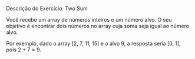 Descrição do Exercício: Two Sum

Você recebe um array de números inteiros e um número alvo. O seu objetivo é encontrar dois números no array cuja soma seja igual ao número alvo.

Por exemplo, dado o array [2, 7, 11, 15] e o alvo 9, a resposta seria [0, 1], pois 2 + 7 = 9.